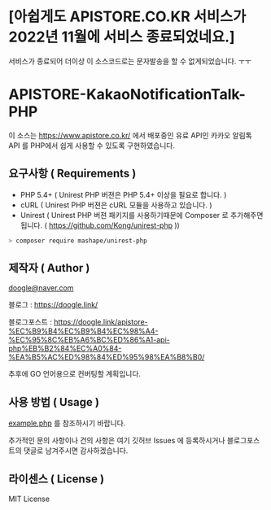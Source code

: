 # [아쉽게도 APISTORE.CO.KR 서비스가 2022년 11월에 서비스 종료되었네요.]

서비스가 종료되어 더이상 이 소스코드로는 문자발송을 할 수 없게되었습니다. ㅜㅜ

# APISTORE-KakaoNotificationTalk-PHP

이 소스는 https://www.apistore.co.kr/ 에서 배포중인 유료 API인 카카오 알림톡 API 를 PHP에서 쉽게 사용할 수 있도록 구현하였습니다.


## 요구사항 ( Requirements )

* PHP 5.4+ ( Unirest PHP 버젼은 PHP 5.4+ 이상을 필요로 합니다. )
* cURL ( Unirest PHP 버젼은 cURL 모듈을 사용하고 있습니다. )
* Unirest ( Unirest PHP 버젼 패키지를 사용하기때문에 Composer 로 추가해주면 됩니다. ( https://github.com/Kong/unirest-php ))

```sh
> composer require mashape/unirest-php
```

## 제작자 ( Author )

doogle@naver.com

블로그 : https://doogle.link/

블로그포스트 : https://doogle.link/apistore-%EC%B9%B4%EC%B9%B4%EC%98%A4-%EC%95%8C%EB%A6%BC%ED%86%A1-api-php%EB%B2%84%EC%A0%84-%EA%B5%AC%ED%98%84%ED%95%98%EA%B8%B0/

추후에 GO 언어용으로 컨버팅할 계획입니다.


## 사용 방법 ( Usage )

[example.php](https://github.com/dooglegh/APIStore-KakaoNotificationTalk-PHP/blob/master/example.php) 를 참조하시기 바랍니다.

추가적인 문의 사항이나 건의 사항은 여기 깃허브 Issues 에 등록하시거나 블로그포스트의 댓글로 남겨주시면 감사하겠습니다.


## 라이센스 ( License )

MIT License
